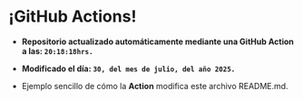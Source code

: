 # ¡GitHub Actions!
* **Repositorio actualizado automáticamente mediante una GitHub Action a las: `20:18:18hrs.`**
* **Modificado el día: `30, del mes de julio, del año 2025.`**

* Ejemplo sencillo de cómo la **Action** modifica este archivo README.md.
